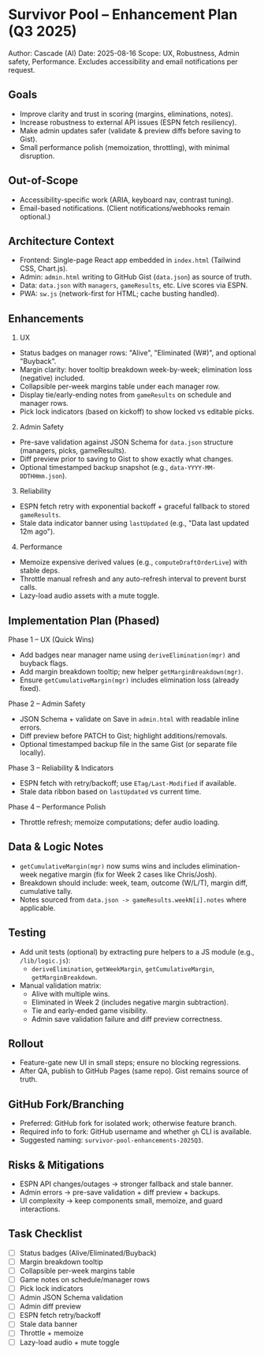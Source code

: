 # Survivor Pool – Enhancement Plan (Q3 2025)

Author: Cascade (AI)
Date: 2025-08-16
Scope: UX, Robustness, Admin safety, Performance. Excludes accessibility and email notifications per request.

## Goals
- Improve clarity and trust in scoring (margins, eliminations, notes).
- Increase robustness to external API issues (ESPN fetch resiliency).
- Make admin updates safer (validate & preview diffs before saving to Gist).
- Small performance polish (memoization, throttling), with minimal disruption.

## Out-of-Scope
- Accessibility-specific work (ARIA, keyboard nav, contrast tuning).
- Email-based notifications. (Client notifications/webhooks remain optional.)

## Architecture Context
- Frontend: Single-page React app embedded in `index.html` (Tailwind CSS, Chart.js).
- Admin: `admin.html` writing to GitHub Gist (`data.json`) as source of truth.
- Data: `data.json` with `managers`, `gameResults`, etc. Live scores via ESPN.
- PWA: `sw.js` (network-first for HTML; cache busting handled).

## Enhancements

1) UX
- Status badges on manager rows: "Alive", "Eliminated (W#)", and optional "Buyback".
- Margin clarity: hover tooltip breakdown week-by-week; elimination loss (negative) included.
- Collapsible per-week margins table under each manager row.
- Display tie/early-ending notes from `gameResults` on schedule and manager rows.
- Pick lock indicators (based on kickoff) to show locked vs editable picks.

2) Admin Safety
- Pre-save validation against JSON Schema for `data.json` structure (managers, picks, gameResults).
- Diff preview prior to saving to Gist to show exactly what changes.
- Optional timestamped backup snapshot (e.g., `data-YYYY-MM-DDTHHmm.json`).

3) Reliability
- ESPN fetch retry with exponential backoff + graceful fallback to stored `gameResults`.
- Stale data indicator banner using `lastUpdated` (e.g., "Data last updated 12m ago").

4) Performance
- Memoize expensive derived values (e.g., `computeDraftOrderLive`) with stable deps.
- Throttle manual refresh and any auto-refresh interval to prevent burst calls.
- Lazy-load audio assets with a mute toggle.

## Implementation Plan (Phased)

Phase 1 – UX (Quick Wins)
- Add badges near manager name using `deriveElimination(mgr)` and buyback flags.
- Add margin breakdown tooltip; new helper `getMarginBreakdown(mgr)`.
- Ensure `getCumulativeMargin(mgr)` includes elimination loss (already fixed).

Phase 2 – Admin Safety
- JSON Schema + validate on Save in `admin.html` with readable inline errors.
- Diff preview before PATCH to Gist; highlight additions/removals.
- Optional timestamped backup file in the same Gist (or separate file locally).

Phase 3 – Reliability & Indicators
- ESPN fetch with retry/backoff; use `ETag/Last-Modified` if available.
- Stale data ribbon based on `lastUpdated` vs current time.

Phase 4 – Performance Polish
- Throttle refresh; memoize computations; defer audio loading.

## Data & Logic Notes
- `getCumulativeMargin(mgr)` now sums wins and includes elimination-week negative margin (fix for Week 2 cases like Chris/Josh).
- Breakdown should include: week, team, outcome (W/L/T), margin diff, cumulative tally.
- Notes sourced from `data.json -> gameResults.weekN[i].notes` where applicable.

## Testing
- Add unit tests (optional) by extracting pure helpers to a JS module (e.g., `/lib/logic.js`):
  - `deriveElimination`, `getWeekMargin`, `getCumulativeMargin`, `getMarginBreakdown`.
- Manual validation matrix:
  - Alive with multiple wins.
  - Eliminated in Week 2 (includes negative margin subtraction).
  - Tie and early-ended game visibility.
  - Admin save validation failure and diff preview correctness.

## Rollout
- Feature-gate new UI in small steps; ensure no blocking regressions.
- After QA, publish to GitHub Pages (same repo). Gist remains source of truth.

## GitHub Fork/Branching
- Preferred: GitHub fork for isolated work; otherwise feature branch.
- Required info to fork: GitHub username and whether `gh` CLI is available.
- Suggested naming: `survivor-pool-enhancements-2025Q3`.

## Risks & Mitigations
- ESPN API changes/outages → stronger fallback and stale banner.
- Admin errors → pre-save validation + diff preview + backups.
- UI complexity → keep components small, memoize, and guard interactions.

## Task Checklist
- [ ] Status badges (Alive/Eliminated/Buyback)
- [ ] Margin breakdown tooltip
- [ ] Collapsible per-week margins table
- [ ] Game notes on schedule/manager rows
- [ ] Pick lock indicators
- [ ] Admin JSON Schema validation
- [ ] Admin diff preview
- [ ] ESPN fetch retry/backoff
- [ ] Stale data banner
- [ ] Throttle + memoize
- [ ] Lazy-load audio + mute toggle
